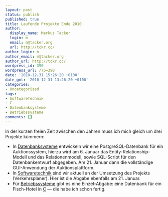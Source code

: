 ```yaml
---
layout: post
status: publish
published: true
title: Laufende Projekte Ende 2010
author:
  display_name: Markus Tacker
  login: m
  email: m@tacker.org
  url: http://tckr.cc/
author_login: m
author_email: m@tacker.org
author_url: http://tckr.cc/
wordpress_id: 390
wordpress_url: /?p=390
date: '2010-12-31 15:26:20 +0100'
date_gmt: '2010-12-31 13:26:20 +0100'
categories:
- Uncategorized
tags:
- SoftwareTechnik
- C
- Datenbanksysteme
- Betriebssysteme
comments: []
---
```

<p>In der kurzen freien Zeit zwischen den Jahren muss ich mich gleich um drei Projekte kümmern:</p>
<ul>
<li>In <a href="http://studium.coderbyheart.de/tag/Datenbanksysteme ">Datenbanksysteme</a> entwickeln wir eine PostgreSQL-Datenbank für ein Auktionssystem, hierzu wird am 6. Januar das Entity-Relationship-Modell und das Relationenmodell, sowie SQL-Script für den Datenbankentwurf abgegeben. Am 21. Januar dann die vollständige GUI-Anwendung der Auktionsplattform.</li>
<li>In <a href="http://studium.coderbyheart.de/tag/Softwaretechnik">Softwaretechnik</a> sind wir aktuell an der Umsetzung des Projekts (Verkehrsplaner). Hier ist die Abgabe ebenfalls am 21. Januar.</li>
<li>Für <a href="http://studium.coderbyheart.de/tag/Betriebssysteme ">Betriebssysteme</a> gibt es eine Einzel-Abgabe: eine Datenbank für ein Fisch-Hotel in <a href="http://studium.coderbyheart.de/tag/C">C</a> — die habe ich schon fertig.</li>
</ul>
